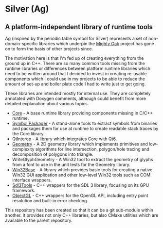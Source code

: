 # Silver (Ag)
## A platform-independent library of runtime tools

Ag (inspired by the periodic table symbol for Silver) represents a set of
non-domain-specific libraries which underpin the
[Mighty Oak](https://github.com/GiantRobotLemur/MightyOak) project has gone
on to form the basis of other projects since.

The motivation here is that I'm fed up of creating everything from the ground
up in C++. There are so many common tools missing from the runtime libraries
or differences between platform runtime libraries which need to be written
around that I decided to invest in creating re-usable components which I
could use in my projects to be able to reduce the amount of set-up and boiler
plate code I had to write just to get going.

These libraries are intended mostly for internal use. They are completely
annotated with Doxygen comments, although could benefit from more detailed
explanation about various topics.

* [Core](Doc/Core.md) - A base runtime library providing components missing
  in C/C++ runtime.
* [Symbol Packager](Doc/SymbolPackager.md) - A stand-alone tools to extract
  symbols from binaries and packages them for use at runtime to create readable
  stack traces by the Core library.
* QtInterop - A library which integrates Core with Qt6.
* [Geometry](Doc/Geometry.md) - A 2D geometry library which implements
  primitives and low-complexity algorithms for line intersection, polygon/hole
  tracing and decomposition of polygons into triangle.
* WriteGlyphGeometry - A Win32 tool to extract the geometry of glyphs from
  a font to use in the unit tests for the Geometry library.
* [Win32Base](Doc/Win32Base.md) - A library which provides basic tools for
  creating a native Win32 GUI application and other low-level Win32 tools
  such as COM interface wrappers.
* [Sdl3Tools](Doc/Sdl3Tools.md) - C++ wrappers for the SDL 3 library, focusing
  on its GPU framework.
* [ObjectGL](Doc/ObjectGL.md) - C++ wrappers for the OpenGL API, including
  entry point resolution and built-in error checking.

This repository has been created so that it can be a git sub-module within
another. It provides not only C++ libraries, but also CMake utilities which
are available to the parent repository.